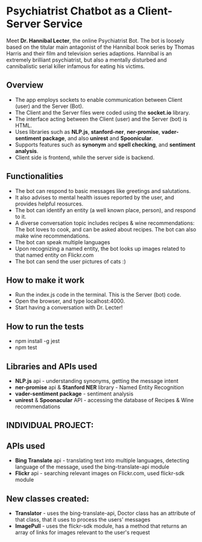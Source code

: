 # Psychiatrist Chatbot as a Client-Server Service

Meet **Dr. Hannibal Lecter**, the online Psychiatrist Bot.
The bot is loosely based on the titular main antagonist of the Hannibal book series by Thomas Harris and their film and television series adaptions.
Hannibal is an extremely brilliant psychiatrist, but also a mentally disturbed and cannibalistic serial killer infamous for eating his victims.

## Overview
- The app employs sockets to enable communication between Client (user) and the Server (Bot).
- The Client and the Server files were coded using the **socket.io** library.
- The interface acting between the Client (user) and the Server (bot) is HTML.
- Uses libraries such as **NLP.js**, **stanford-ner**, **ner-promise**, **vader-sentiment package**, and also **unirest** and **Spoonicular**.
- Supports features such as **synonym** and **spell checking**, and **sentiment analysis**. 
- Client side is frontend, while the server side is backend.

## Functionalities
- The bot can respond to basic messages like greetings and salutations.
- It also advises to mental health issues reported by the user, and provides helpful reosurces.
- The bot can identify an entity (a well known place, person), and respond to it.
- A diverse conversation topic includes recipes & wine recommendations: The bot loves to cook, and can be asked about recipes. The bot can also make wine recommendations.
- The bot can speak multiple languages
- Upon recognizing a named entity, the bot looks up images related to that named entity on Flickr.com
- The bot can send the user pictures of cats :)

## How to make it work
- Run the index.js code in the terminal. This is the Server (bot) code.
- Open the browser, and type localhost:4000.
- Start having a conversation with Dr. Lecter!

## How to run the tests
- npm install -g jest
- npm test 

## Libraries and APIs used
- **NLP.js** api - understanding synonyms, getting the message intent
- **ner-promise** api & **Stanford NER** library - Named Entity Recognition
- **vader-sentiment package** - sentiment analysis
- **unirest** & **Spoonacular** API - accessing the database of Recipes & Wine recommendations


## INDIVIDUAL PROJECT:
## APIs used
- **Bing Translate** api - translating text into multiple languages, detecting language of the message, used the bing-translate-api module
- **Flickr** api - searching relevant images on Flickr.com, used flickr-sdk module

## New classes created:
- **Translator**  - uses the bing-translate-api, Doctor class has an attribute of that class, that it uses to process the users' messages
- **ImagePull**  - uses the flickr-sdk module, has a method that returns an array of links for images relevant to the user's request

